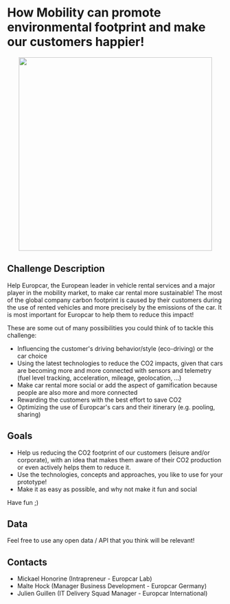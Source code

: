 # How Mobility can promote environmental footprint and make our customers happier!

<p align="center">
    <img src="https://upload.wikimedia.org/wikipedia/commons/a/a4/Europcar-Logo.svg" width="450px" />
</p>

## Challenge Description
Help Europcar, the European leader in vehicle rental services and a major player in the mobility market, to make car rental more sustainable! The most of the global company carbon footprint is caused by their customers during the use of rented vehicles and more precisely by the emissions of the car. It is most important for Europcar to help them to reduce this impact!


These are some out of many possibilities you could think of to tackle this challenge:

- Influencing the customer's driving behavior/style (eco-driving) or the car choice
- Using the latest technologies to reduce the CO2 impacts, given that cars are becoming more and more connected with sensors and telemetry (fuel level tracking, acceleration, mileage, geolocation, ...)
- Make car rental more social or add the aspect of gamification because people are also more and more connected
- Rewarding the customers with the best effort to save CO2
- Optimizing the use of Europcar's cars and their itinerary (e.g. pooling, sharing)

## Goals

- Help us reducing the CO2 footprint of our customers (leisure and/or corporate), with an idea that makes them aware of their CO2 production or even actively helps them to reduce it.
- Use the technologies, concepts and approaches, you like to use for your prototype!
- Make it as easy as possible, and why not make it fun and social

Have fun ;)

## Data
Feel free to use any open data / API that you think will be relevant!

## Contacts

- Mickael Honorine (Intrapreneur - Europcar Lab)
- Malte Hock (Manager Business Development - Europcar Germany)
- Julien Guillen (IT Delivery Squad Manager - Europcar International)

